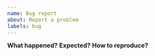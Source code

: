```yaml
---
name: Bug report
about: Report a problem
labels: bug
---
```

**What happened?**
**Expected?**
**How to reproduce?**